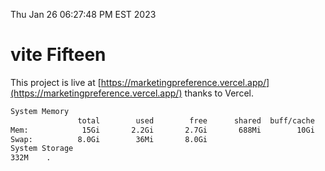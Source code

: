 Thu Jan 26 06:27:48 PM EST 2023

# vite Fifteen


This project is live at [https://marketingpreference.vercel.app/](https://marketingpreference.vercel.app/) thanks to Vercel.

```bash
System Memory
               total        used        free      shared  buff/cache   available
Mem:            15Gi       2.2Gi       2.7Gi       688Mi        10Gi        12Gi
Swap:          8.0Gi        36Mi       8.0Gi
System Storage
332M	.
```
```bash
